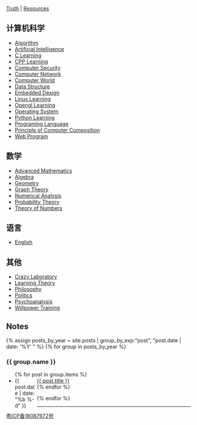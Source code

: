 [Truth](/truth) | [Resources](/resources)

## 计算机科学

- [Algorithm](/algorithm-learning)
- [Artificial Intelligence](/ai)
- [C Learning](/c-learning)
- [CPP Learning](/cpp-learning)
- [Computer Security](/computer-security)
- [Computer Network](/computer-network)
- [Computer World](/computer)
- [Data Structure](/data-structure)
- [Embedded Design](/embedded-design)
- [Linux Learning](/linux-learning)
- [Opengl Learning](/opengl-learning)
- [Operating System](/operating-system)
- [Python Learning](/python-learning)
- [Programing Language](/programming-language)
- [Principle of Computer Composition](/computer-system)
- [Web Program](/web-program)

## 数学

- [Advanced Mathematics](/advanced-mathematics)
- [Algebra](/algebra)
- [Geometry](/geometry)
- [Graph Theory](/graph-theory)
- [Numerical Analysis](/numerical-analysis)
- [Probability Theory](/probability-theory)
- [Theory of Numbers](/theory-of-numbers)

## 语言

- [English](/english)

## 其他

- [Crazy Laboratory](/lab)
- [Learning Theory](/learning-theory)
- [Philosophy](/philosophy)
- [Politics](/politics)
- [Psychoanalysis](/psychoanalysis)
- [Willpower Training](/self-control)

## Notes

{% assign posts_by_year = site.posts | group_by_exp:"post", "post.date | date: '%Y' " %}
{% for group in posts_by_year %}

<h3>{{ group.name }}</h3>
<ul>
    {% for post in group.items %}
    <li><div style="width:60px;float:left;">{{ post.date | date: "%b %-d" }}</div> <a href="{{ site.baseurl }}{{ post.url }}">{{ post.title }}</a></li>
    {% endfor %}
</ul>
{% endfor %}

---

[粤ICP备18087972号](http://www.beian.miit.gov.cn)